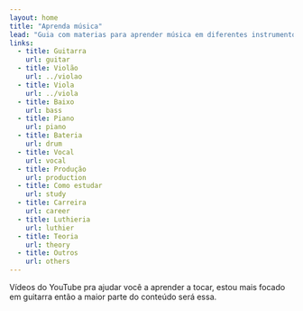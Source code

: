 ```yaml
---
layout: home
title: "Aprenda música"
lead: "Guia com materias para aprender música em diferentes instrumentos"
links:
  - title: Guitarra
    url: guitar
  - title: Violão
    url: ../violao
  - title: Viola
    url: ../viola
  - title: Baixo
    url: bass
  - title: Piano
    url: piano
  - title: Bateria
    url: drum
  - title: Vocal
    url: vocal
  - title: Produção
    url: production
  - title: Como estudar
    url: study
  - title: Carreira
    url: career
  - title: Luthieria
    url: luthier
  - title: Teoria
    url: theory
  - title: Outros
    url: others
---
```


Vídeos do YouTube pra ajudar você a aprender a tocar, estou mais focado em guitarra então a maior parte do conteúdo será essa.
